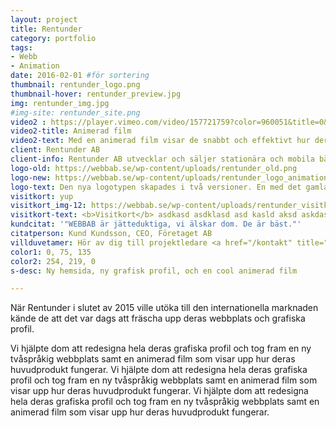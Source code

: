 ```yaml
---
layout: project
title: Rentunder 
category: portfolio
tags:
- Webb
- Animation
date: 2016-02-01 #för sortering
thumbnail: rentunder_logo.png
thumbnail-hover: rentunder_preview.jpg
img: rentunder_img.jpg
#img-site: rentunder_site.png
video2 : https://player.vimeo.com/video/157721759?color=960051&title=0&byline=0&portrait=0
video2-title: Animerad film
video2-text: Med en animerad film visar de snabbt och effektivt hur deras produkt fungerar. Med en animerad film visar de snabbt och effektivt hur deras produkt fungerar. Med en animerad film visar de snabbt och effektivt hur deras produkt fungerar. Med en animerad film visar de snabbt och effektivt hur deras produkt fungerar.
client: Rentunder AB 
client-info: Rentunder AB utvecklar och säljer stationära och mobila båtbottentvättar.
logo-old: https://webbab.se/wp-content/uploads/rentunder_old.png
logo-new: https://webbab.se/wp-content/uploads/rentunder_logo_animation.gif
logo-text: Den nya logotypen skapades i två versioner. En med det gamla varumärket, samt en med ett nytt namn för att bättre tilltala den engelskspråkiga marknaden.
visitkort: yup
visitkort_img-12: https://webbab.se/wp-content/uploads/rentunder_visitkort.jpg
visitkort-text: <b>Visitkort</b> asdkasd asdklasd asd kasld aksd askdasld asklda skdl askdasldkasldaksdlas das dkalsdaskld alsd.
kundcitat: '"WEBBAB är jätteduktiga, vi älskar dom. De är bäst."'
citatperson: Kund Kundsson, CEO, Företaget AB 
villduvetamer: Hör av dig till projektledare <a href="/kontakt" title="Kontakta oss">Mattis Johansson</a>, eller besök <a href="http://rentunder.se" target="_blank" title="Rentunder">rentunder.se</a>.
color1: 0, 75, 135
color2: 254, 219, 0
s-desc: Ny hemsida, ny grafisk profil, och en cool animerad film

---
```

<p class="ingress">När Rentunder i slutet av 2015 ville utöka till den internationella marknaden kände de att det var dags att fräscha upp deras webbplats och grafiska profil.</p>

Vi hjälpte dom att redesigna hela deras grafiska profil och tog fram en ny tvåspråkig webbplats samt en animerad film som visar upp hur deras huvudprodukt fungerar.
Vi hjälpte dom att redesigna hela deras grafiska profil och tog fram en ny tvåspråkig webbplats samt en animerad film som visar upp hur deras huvudprodukt fungerar.
Vi hjälpte dom att redesigna hela deras grafiska profil och tog fram en ny tvåspråkig webbplats samt en animerad film som visar upp hur deras huvudprodukt fungerar.
